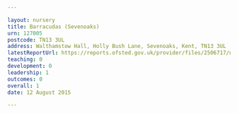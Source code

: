 ```yaml
---

layout: nursery
title: Barracudas (Sevenoaks)
urn: 127005
postcode: TN13 3UL
address: Walthamstow Hall, Holly Bush Lane, Sevenoaks, Kent, TN13 3UL
latestReportUrl: https://reports.ofsted.gov.uk/provider/files/2506717/urn/127005.pdf
teaching: 0
development: 0
leadership: 1
outcomes: 0
overall: 1
date: 12 August 2015

---
```

